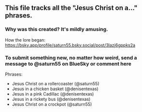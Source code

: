 ## This file tracks all the "Jesus Christ on a..." phrases. 

### Why was this created? It's mildly amusing.

How the lore began: https://bsky.app/profile/saturn55.bsky.social/post/3lazj6gppks2a

### To submit something new, no matter how weird, send a message to @saturn55 on BlueSky or comment here

Phrases:
- Jesus Christ on a rollercoaster	(@saturn55)
- Jesus in a chicken basket	(@denisentexas)
- Jesus in a pink Cadillac	(@denisentexas)
- Jesus in a rickety bus (@denisentexas)
- Jesus Christ on a crockpot (@saturn55)
